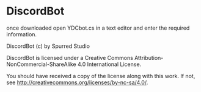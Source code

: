 # DiscordBot
once downloaded open YDCbot.cs in a text editor and enter the required information.


DiscordBot (c) by Spurred Studio

DiscordBot is licensed under a
Creative Commons Attribution-NonCommercial-ShareAlike 4.0 International License.

You should have received a copy of the license along with this
work. If not, see <http://creativecommons.org/licenses/by-nc-sa/4.0/>.